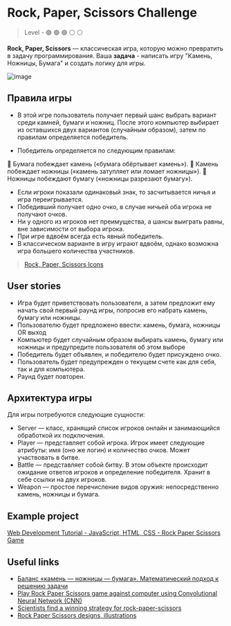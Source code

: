 # Rock, Paper, Scissors Challenge

> Level -  :green_circle: :green_circle: :green_circle: :white_circle: :white_circle:

**Rock, Paper, Scissors** — классическая игра, которую можно превратить в задачу программирования. 
Ваша **задача** - написать игру "Камень, Ножницы, Бумага" и создать логику для игры.

![image](https://github.com/startupemulator/challenges/blob/main/Rock%2C%20Paper%2C%20Scissors%20Challenge/fingers-149296_1280.png)

## Правила игры

- В этой игре пользователь получает первый шанс выбрать вариант среди камней, бумаги и ножниц. После этого компьютер выбирает из оставшихся двух вариантов (случайным образом), затем по правилам определяется победитель.

- Победитель определяется по следующим правилам:

:small_orange_diamond: Бумага побеждает камень («бумага обёртывает камень»).
:small_orange_diamond: Камень побеждает ножницы («камень затупляет или ломает ножницы»).
:small_orange_diamond: Ножницы побеждают бумагу («ножницы разрезают бумагу»).

- Если игроки показали одинаковый знак, то засчитывается ничья и игра переигрывается.
- Победивший получает одно очко, в случае ничьей оба игрока не получают очков.
- Ни у одного из игроков нет преимущества, а шансы выиграть равны, вне зависимости от выбора игрока. 
- При игре вдвоём всегда есть явный победитель.
- В классическом варианте в игру играют вдвоём, однако возможна игра большего количества участников. 

> [Rock, Paper, Scissors Icons](https://icons8.com/icons/set/rock,-paper,-scissors)

## User stories

- Игра будет приветствовать пользователя, а затем предложит ему начать свой первый раунд игры, попросив его набрать камень, бумагу или ножницы.
- Пользователю будет предложено ввести: камень, бумага, ножницы OR выход
- Компьютер будет случайным образом выбирать камень, бумагу или ножницы и предупредите пользователя об этом выборе
- Победитель будет объявлен, и победителю будет присуждено очко.
- Пользователь будет предупрежден о текущем счете как для себя, так и для компьютера.
- Раунд будет повторен.

## Архитектура игры

Для игры потребуются следующие сущности:

- Server — класс, хранящий список игроков онлайн и занимающийся обработкой их подключения.
- Player — представляет собой игрока. Игрок имеет следующие атрибуты: имя (оно же логин) и количество очков. Может участвовать в битве.
- Battle — представляет собой битву. В этом объекте происходит ожидание ответов игроков и определение победителя. Хранит в себе ссылки на двух игроков.
- Weapon — простое перечисление видов оружия: непосредственно камень, ножницы и бумага.

## Example project

[Web Development Tutorial - JavaScript, HTML, CSS - Rock Paper Scissors Game](https://youtu.be/jaVNP3nIAv0)

## Useful links 
- [Баланс «камень — ножницы — бумага». Математический подход к решению задачи](https://habr.com/ru/post/525022/)
- [Play Rock Paper Scissors game against computer using Convolutional Neural Network (CNN)](https://trekhleb.dev/machine-learning-experiments/#/experiments/RockPaperScissorsCNN)
- [Scientists find a winning strategy for rock-paper-scissors](https://arstechnica.com/science/2014/05/win-at-rock-paper-scissors-by-knowing-thy-opponent/)
- [Rock Paper Scissors designs, illustrations](https://dribbble.com/tags/rock_paper_scissors)

